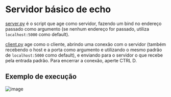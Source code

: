 # Servidor básico de echo
[server.py](./server.py) é o script que age como servidor, fazendo um bind no endereço passado como argumento (se nenhum endereço for passado, utiliza `localhost:5000` como default).

[client.py](./client.py) age como o cliente, abrindo uma conexão com o servidor (também recebendo o host e a porta como argumento e utilizando o mesmo padrão de `localhost:5000` como default), e enviando para o servidor o que recebe pela entrada padrão. Para encerrar a conexão, aperte CTRL D.


## Exemplo de execução
![image](https://user-images.githubusercontent.com/24783497/91204491-8f520e80-e6da-11ea-88d0-7c2213f80c33.png)
